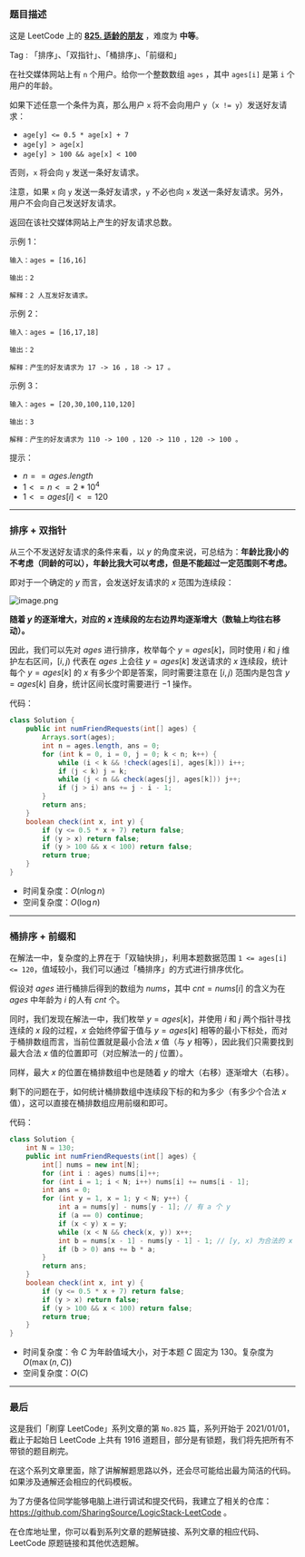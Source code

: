 ### 题目描述

这是 LeetCode 上的 **[825. 适龄的朋友](https://leetcode-cn.com/problems/friends-of-appropriate-ages/solution/gong-shui-san-xie-yi-ti-shuang-jie-pai-x-maa8/)** ，难度为 **中等**。

Tag : 「排序」、「双指针」、「桶排序」、「前缀和」



在社交媒体网站上有 `n` 个用户。给你一个整数数组 `ages` ，其中 `ages[i]` 是第 `i` 个用户的年龄。

如果下述任意一个条件为真，那么用户 `x` 将不会向用户 `y`（`x != y`）发送好友请求：

* `age[y] <= 0.5 * age[x] + 7`
* `age[y] > age[x]`
* `age[y] > 100 && age[x] < 100`

否则，`x` 将会向 `y` 发送一条好友请求。

注意，如果 `x` 向 `y` 发送一条好友请求，`y` 不必也向 `x` 发送一条好友请求。另外，用户不会向自己发送好友请求。

返回在该社交媒体网站上产生的好友请求总数。

示例 1：
```
输入：ages = [16,16]

输出：2

解释：2 人互发好友请求。
```
示例 2：
```
输入：ages = [16,17,18]

输出：2

解释：产生的好友请求为 17 -> 16 ，18 -> 17 。
```
示例 3：
```
输入：ages = [20,30,100,110,120]

输出：3

解释：产生的好友请求为 110 -> 100 ，120 -> 110 ，120 -> 100 。
```

提示：
* $n == ages.length$
* $1 <= n <= 2 * 10^4$
* $1 <= ages[i] <= 120$

---

### 排序 + 双指针 

从三个不发送好友请求的条件来看，以 $y$ 的角度来说，可总结为：**年龄比我小的不考虑（同龄的可以），年龄比我大可以考虑，但是不能超过一定范围则不考虑。**

即对于一个确定的 $y$ 而言，会发送好友请求的 $x$ 范围为连续段：

![image.png](https://pic.leetcode-cn.com/1640558862-McjmOR-image.png)

**随着 $y$ 的逐渐增大，对应的 $x$ 连续段的左右边界均逐渐增大（数轴上均往右移动）。**

因此，我们可以先对 $ages$ 进行排序，枚举每个 $y = ages[k]$，同时使用 $i$ 和 $j$ 维护左右区间，$[i, j)$ 代表在 $ages$ 上会往 $y = ages[k]$ 发送请求的 $x$ 连续段，统计每个 $y = ages[k]$ 的 $x$ 有多少个即是答案，同时需要注意在 $[i, j)$ 范围内是包含 $y = ages[k]$ 自身，统计区间长度时需要进行 $-1$ 操作。

代码：
```Java
class Solution {
    public int numFriendRequests(int[] ages) {
        Arrays.sort(ages);
        int n = ages.length, ans = 0;
        for (int k = 0, i = 0, j = 0; k < n; k++) {
            while (i < k && !check(ages[i], ages[k])) i++;
            if (j < k) j = k;
            while (j < n && check(ages[j], ages[k])) j++;
            if (j > i) ans += j - i - 1;
        }
        return ans;
    }
    boolean check(int x, int y) {
        if (y <= 0.5 * x + 7) return false;
        if (y > x) return false;
        if (y > 100 && x < 100) return false; 
        return true;
    }
}
```
* 时间复杂度：$O(n\log{n})$
* 空间复杂度：$O(\log{n})$

---

### 桶排序 + 前缀和 

在解法一中，复杂度的上界在于「双轴快排」，利用本题数据范围 `1 <= ages[i] <= 120`，值域较小，我们可以通过「桶排序」的方式进行排序优化。

假设对 $ages$ 进行桶排后得到的数组为 $nums$，其中 $cnt = nums[i]$ 的含义为在 $ages$ 中年龄为 $i$ 的人有 $cnt$ 个。

同时，我们发现在解法一中，我们枚举 $y = ages[k]$，并使用 $i$ 和 $j$ 两个指针寻找连续的 $x$ 段的过程，$x$ 会始终停留于值与 $y = ages[k]$ 相等的最小下标处，而对于桶排数组而言，当前位置就是最小合法 $x$ 值（与 $y$ 相等），因此我们只需要找到最大合法 $x$ 值的位置即可（对应解法一的 $j$ 位置）。

同样，最大 $x$ 的位置在桶排数组中也是随着 $y$ 的增大（右移）逐渐增大（右移）。

剩下的问题在于，如何统计桶排数组中连续段下标的和为多少（有多少个合法 $x$ 值），这可以直接在桶排数组应用前缀和即可。

代码：
```Java
class Solution {
    int N = 130;
    public int numFriendRequests(int[] ages) {
        int[] nums = new int[N];
        for (int i : ages) nums[i]++;
        for (int i = 1; i < N; i++) nums[i] += nums[i - 1];
        int ans = 0;
        for (int y = 1, x = 1; y < N; y++) {
            int a = nums[y] - nums[y - 1]; // 有 a 个 y
            if (a == 0) continue;
            if (x < y) x = y;
            while (x < N && check(x, y)) x++;
            int b = nums[x - 1] - nums[y - 1] - 1; // [y, x) 为合法的 x 范围，对于每个 y 而言，有 b 个 x
            if (b > 0) ans += b * a;
        }
        return ans;
    }
    boolean check(int x, int y) {
        if (y <= 0.5 * x + 7) return false;
        if (y > x) return false;
        if (y > 100 && x < 100) return false; 
        return true;
    }
}
```
* 时间复杂度：令 $C$ 为年龄值域大小，对于本题 $C$ 固定为 $130$。复杂度为 $O(\max(n, C))$
* 空间复杂度：$O(C)$

---

### 最后

这是我们「刷穿 LeetCode」系列文章的第 `No.825` 篇，系列开始于 2021/01/01，截止于起始日 LeetCode 上共有 1916 道题目，部分是有锁题，我们将先把所有不带锁的题目刷完。

在这个系列文章里面，除了讲解解题思路以外，还会尽可能给出最为简洁的代码。如果涉及通解还会相应的代码模板。

为了方便各位同学能够电脑上进行调试和提交代码，我建立了相关的仓库：https://github.com/SharingSource/LogicStack-LeetCode 。

在仓库地址里，你可以看到系列文章的题解链接、系列文章的相应代码、LeetCode 原题链接和其他优选题解。

